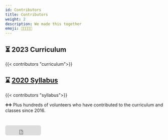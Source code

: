 ```yaml
---
id: Contributors
title: Contributors
weight: 2
description: We made this together
emoji: 🧑🏿‍🤝‍🧑🏿
---
```


## ⏳ 2023 Curriculum

{{< contributors "curriculum">}}

## ⌛ [2020 Syllabus](https://syllabus.codeyourfuture.io/)

{{< contributors "syllabus">}}

➕➕ Plus hundreds of volunteers who have contributed to the curriculum and classes since 2016.

# <iframe src="https://github.com/sponsors/CodeYourFuture/button" title="Sponsor CodeYourFuture" height="32" width="114" style="border: 0; border-radius: 6px;"></iframe>
